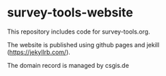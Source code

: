 # survey-tools-website

This repository includes code for survey-tools.org. 

The website is published using github pages and jekill (https://jekyllrb.com/).

The domain record is managed by csgis.de
